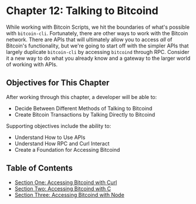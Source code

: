 # Chapter 12: Talking to Bitcoind

While working with Bitcoin Scripts, we hit the boundaries of what's possible with `bitcoin-cli`. Fortunately, there are other ways to work with the Bitcoin network. There are APIs that will ultimately allow you to access _all_ of Bitcoin's functionality, but we're going to start off with the simpler APIs that largely duplicate `bitcoin-cli` by accessing `bitcoind` through RPC. Consider it a new way to do what you already know and a gateway to the larger world of working with APIs.

## Objectives for This Chapter

After working through this chapter, a developer will be able to:

   * Decide Between Different Methods of Talking to Bitcoind
   * Create Bitcoin Transactions by Talking Directly to Bitcoind
   
Supporting objectives include the ability to:

   * Understand How to Use APIs
   * Understand How RPC and Curl Interact
   * Create a Foundation for Accessing Bitcoind 
   
## Table of Contents

  * [Section One: Accessing Bitcoind with Curl](12_1_Accessing_Bitcoind_with_Curl.md)
  * [Section Two: Accessing Bitcoind with C](12_2_Accessing_Bitcoind_with_C.md)
  * [Section Three: Accessing Bitcoind with Node](12_3_Accessing_Bitcoind_with_Node.md) 
